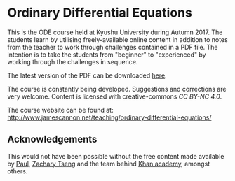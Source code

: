 # Ordinary Differential Equations

This is the ODE course held at Kyushu University during Autumn 2017.
The students learn by utilising freely-available online content in addition to notes from the teacher to work through challenges contained in a PDF file.
The intention is to take the students from "beginner" to "experienced" by working through the challenges in sequence.

The latest version of the PDF can be downloaded [here](https://raw.githubusercontent.com/NanoScaleDesign/OrdinaryDifferentialEquations/master/ode.pdf).

The course is constantly being developed. Suggestions and corrections are very welcome. Content is licensed with creative-commons *CC BY-NC 4.0*.

The course website can be found at: http://www.jamescannon.net/teaching/ordinary-differential-equations/

## Acknowledgements
This would not have been possible without the free content made available by [Paul](http://tutorial.math.lamar.edu/Classes/DE/DE.aspx), [Zachary Tseng](http://www.math.psu.edu/tseng) and the team behind [Khan academy](https://www.khanacademy.org/math/differential-equations), amongst others.
